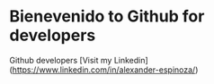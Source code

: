 # Bienevenido to Github for developers

Github developers
[Visit my Linkedin] (https://www.linkedin.com/in/alexander-espinoza/)
